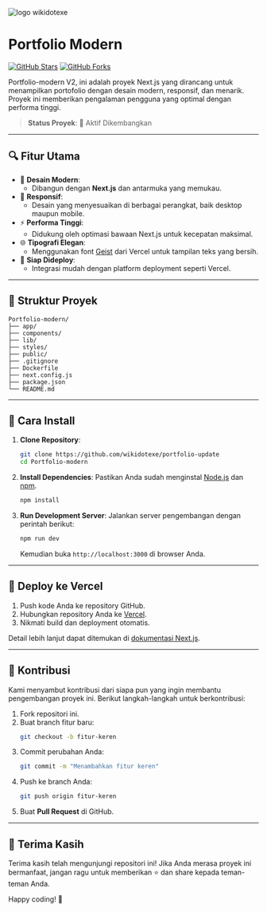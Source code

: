 ![logo wikidotexe](https://github.com/user-attachments/assets/da82fc30-1dbe-48bf-b57c-033dec2ceb9d)

# Portfolio Modern

[![GitHub Stars](https://img.shields.io/github/stars/wikidotexe/Portfolio-modern?style=social)](https://github.com/wikidotexe/Portfolio-modern/stargazers)
[![GitHub Forks](https://img.shields.io/github/forks/wikidotexe/Portfolio-modern?style=social)](https://github.com/wikidotexe/Portfolio-modern/network)

Portfolio-modern V2, ini adalah proyek Next.js yang dirancang untuk menampilkan portofolio dengan desain modern, responsif, dan menarik. Proyek ini memberikan pengalaman pengguna yang optimal dengan performa tinggi.

> **Status Proyek**: 🚀 Aktif Dikembangkan

---

## 🔍 **Fitur Utama**

- 🎨 **Desain Modern**:
  - Dibangun dengan **Next.js** dan antarmuka yang memukau.
- 📱 **Responsif**:
  - Desain yang menyesuaikan di berbagai perangkat, baik desktop maupun mobile.
- ⚡ **Performa Tinggi**:
  - Didukung oleh optimasi bawaan Next.js untuk kecepatan maksimal.
- 🌐 **Tipografi Elegan**:
  - Menggunakan font [Geist](https://vercel.com/font) dari Vercel untuk tampilan teks yang bersih.
- 🚀 **Siap Dideploy**:
  - Integrasi mudah dengan platform deployment seperti Vercel.

---

## 📂 **Struktur Proyek**

```
Portfolio-modern/
├── app/
├── components/
├── lib/
├── styles/
├── public/
├── .gitignore
├── Dockerfile
├── next.config.js
├── package.json
└── README.md
```

---

## 🎯 **Cara Install**

1. **Clone Repository**:

   ```bash
   git clone https://github.com/wikidotexe/portfolio-update
   cd Portfolio-modern
   ```

2. **Install Dependencies**:
   Pastikan Anda sudah menginstal [Node.js](https://nodejs.org/) dan [npm](https://www.npmjs.com/).

   ```bash
   npm install
   ```

3. **Run Development Server**:
   Jalankan server pengembangan dengan perintah berikut:

   ```bash
   npm run dev
   ```

   Kemudian buka `http://localhost:3000` di browser Anda.

---

## 🚀 **Deploy ke Vercel**

1. Push kode Anda ke repository GitHub.
2. Hubungkan repository Anda ke [Vercel](https://vercel.com/).
3. Nikmati build dan deployment otomatis.

Detail lebih lanjut dapat ditemukan di [dokumentasi Next.js](https://nextjs.org/docs/deployment).

---

## 📜 **Kontribusi**

Kami menyambut kontribusi dari siapa pun yang ingin membantu pengembangan proyek ini. Berikut langkah-langkah untuk berkontribusi:

1. Fork repositori ini.
2. Buat branch fitur baru:
   ```bash
   git checkout -b fitur-keren
   ```
3. Commit perubahan Anda:
   ```bash
   git commit -m "Menambahkan fitur keren"
   ```
4. Push ke branch Anda:
   ```bash
   git push origin fitur-keren
   ```
5. Buat **Pull Request** di GitHub.

---

## 🌟 **Terima Kasih**

Terima kasih telah mengunjungi repositori ini! Jika Anda merasa proyek ini bermanfaat, jangan ragu untuk memberikan ⭐ dan share kepada teman-teman Anda.

Happy coding! 🎉
